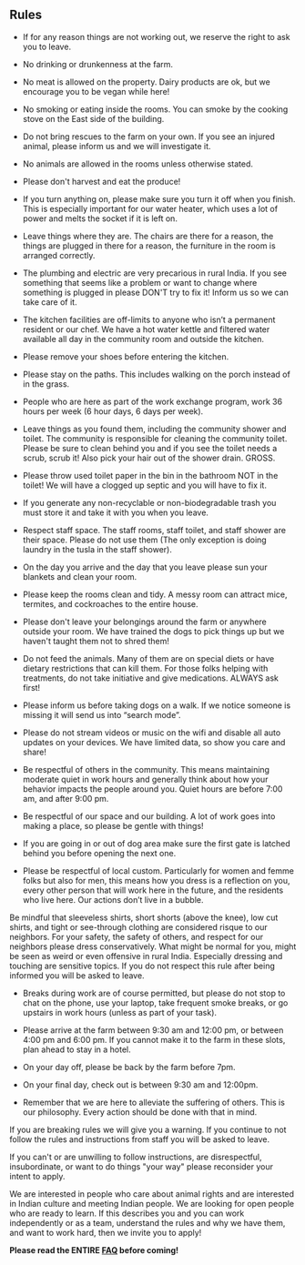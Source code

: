 Rules
----------

* If for any reason things are not working out, we reserve the right to ask you to leave.

* No drinking or drunkenness at the farm.

* No meat is allowed on the property. Dairy products are ok, but we encourage you to be vegan while here!

* No smoking or eating inside the rooms. You can smoke by the cooking stove on the East side of the building.

* Do not bring rescues to the farm on your own. If you see an injured animal, please inform us and we will investigate it.

* No animals are allowed in the rooms unless otherwise stated.

* Please don't harvest and eat the produce!

* If you turn anything on, please make sure you turn it off when you finish. This is especially important for our water heater, which uses a lot of power and melts the socket if it is left on.

* Leave things where they are. The chairs are there for a reason, the things are plugged in there for a reason, the furniture in the room is arranged correctly.

* The plumbing and electric are very precarious in rural India. If you see something that seems like a problem or want to change where something is plugged in please DON'T try to fix it! Inform us so we can take care of it.

* The kitchen facilities are off-limits to anyone who isn’t a permanent resident or our chef. We have a hot water kettle and filtered water available all day in the community room and outside the kitchen.

* Please remove your shoes before entering the kitchen.

* Please stay on the paths. This includes walking on the porch instead of in the grass.

* People who are here as part of the work exchange program, work 36 hours per week (6 hour days, 6 days per week).

* Leave things as you found them, including the community shower and toilet. The community is responsible for cleaning the community toilet. Please be sure to clean behind you and if you see the toilet needs a scrub, scrub it! Also pick your hair out of the shower drain. GROSS.

* Please throw used toilet paper in the bin in the bathroom NOT in the toilet! We will have a clogged up septic and you will have to fix it.

* If you generate any non-recyclable or non-biodegradable trash you must store it and take it with you when you leave.

* Respect staff space. The staff rooms, staff toilet, and staff shower are their space. Please do not use them (The only exception is doing laundry in the tusla in the staff shower).

* On the day you arrive and the day that you leave please sun your blankets and clean your room.

* Please keep the rooms clean and tidy. A messy room can attract mice, termites, and cockroaches to the entire house.

* Please don't leave your belongings around the farm or anywhere outside your room. We have trained the dogs to pick things up but we haven't taught them not to shred them!

* Do not feed the animals. Many of them are on special diets or have dietary restrictions that can kill them. For those folks helping with treatments, do not take initiative and give medications. ALWAYS ask first!

* Please inform us before taking dogs on a walk. If we notice someone is missing it will send us into “search mode”.

* Please do not stream videos or music on the wifi and disable all auto updates on your devices. We have limited data, so show you care and share!

* Be respectful of others in the community. This means maintaining moderate quiet in work hours and generally think about how your behavior impacts the people around you. Quiet hours are before 7:00 am, and after 9:00 pm.

* Be respectful of our space and our building. A lot of work goes into making a place, so please be gentle with things!

* If you are going in or out of dog area make sure the first gate is latched behind you before opening the next one.

* Please be respectful of local custom. Particularly for women and femme folks but also for men, this means how you dress is a reflection on you, every other person that will work here in the future, and the residents who live here. Our actions don’t live in a bubble.

Be mindful that sleeveless shirts, short shorts (above the knee), low cut shirts, and tight or see-through clothing are considered risque to our neighbors. For your safety, the safety of others, and respect for our neighbors please dress conservatively. What might be normal for you, might be seen as weird or even offensive in rural India. Especially dressing and touching are sensitive topics. If you do not respect this rule after being informed you will be asked to leave.

* Breaks during work are of course permitted, but please do not stop to chat on the phone, use your laptop, take frequent smoke breaks, or go upstairs in work hours (unless as part of your task). 

* Please arrive at the farm between 9:30 am and 12:00 pm, or between 4:00 pm and 6:00 pm. If you cannot make it to the farm in these slots, plan ahead to stay in a hotel. 

* On your day off, please be back by the farm before 7pm.

* On your final day, check out is between 9:30 am and 12:00pm.

* Remember that we are here to alleviate the suffering of others. This is our philosophy. Every action should be done with that in mind.

If you are breaking rules we will give you a warning. If you continue to not follow the rules and instructions from staff you will be asked to leave. 

If you can't or are unwilling to follow instructions, are disrespectful, insubordinate, or want to do things "your way" please reconsider your intent to apply. 

We are interested in people who care about animal rights and are interested in Indian culture and meeting Indian people. We are looking for open people who are ready to learn. If this describes you and you can work independently or as a team, understand the rules and why we have them, and want to work hard, then we invite you to apply!

**Please read the ENTIRE [FAQ](/?p=faq) before coming!**
